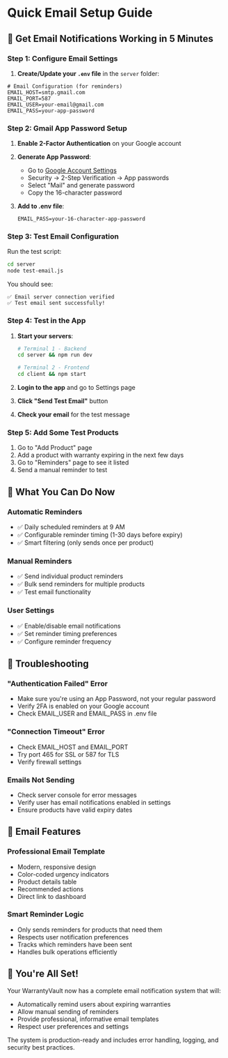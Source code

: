 # Quick Email Setup Guide

## 🚀 Get Email Notifications Working in 5 Minutes

### Step 1: Configure Email Settings

1. **Create/Update your `.env` file** in the `server` folder:

```env
# Email Configuration (for reminders)
EMAIL_HOST=smtp.gmail.com
EMAIL_PORT=587
EMAIL_USER=your-email@gmail.com
EMAIL_PASS=your-app-password
```

### Step 2: Gmail App Password Setup

1. **Enable 2-Factor Authentication** on your Google account
2. **Generate App Password**:
   - Go to [Google Account Settings](https://myaccount.google.com/)
   - Security → 2-Step Verification → App passwords
   - Select "Mail" and generate password
   - Copy the 16-character password

3. **Add to .env file**:
   ```env
   EMAIL_PASS=your-16-character-app-password
   ```

### Step 3: Test Email Configuration

Run the test script:

```bash
cd server
node test-email.js
```

You should see:
```
✅ Email server connection verified
✅ Test email sent successfully!
```

### Step 4: Test in the App

1. **Start your servers**:
   ```bash
   # Terminal 1 - Backend
   cd server && npm run dev
   
   # Terminal 2 - Frontend  
   cd client && npm start
   ```

2. **Login to the app** and go to Settings page

3. **Click "Send Test Email"** button

4. **Check your email** for the test message

### Step 5: Add Some Test Products

1. Go to "Add Product" page
2. Add a product with warranty expiring in the next few days
3. Go to "Reminders" page to see it listed
4. Send a manual reminder to test

## 🎯 What You Can Do Now

### Automatic Reminders
- ✅ Daily scheduled reminders at 9 AM
- ✅ Configurable reminder timing (1-30 days before expiry)
- ✅ Smart filtering (only sends once per product)

### Manual Reminders  
- ✅ Send individual product reminders
- ✅ Bulk send reminders for multiple products
- ✅ Test email functionality

### User Settings
- ✅ Enable/disable email notifications
- ✅ Set reminder timing preferences
- ✅ Configure reminder frequency

## 🔧 Troubleshooting

### "Authentication Failed" Error
- Make sure you're using an App Password, not your regular password
- Verify 2FA is enabled on your Google account
- Check EMAIL_USER and EMAIL_PASS in .env file

### "Connection Timeout" Error  
- Check EMAIL_HOST and EMAIL_PORT
- Try port 465 for SSL or 587 for TLS
- Verify firewall settings

### Emails Not Sending
- Check server console for error messages
- Verify user has email notifications enabled in settings
- Ensure products have valid expiry dates

## 📧 Email Features

### Professional Email Template
- Modern, responsive design
- Color-coded urgency indicators
- Product details table
- Recommended actions
- Direct link to dashboard

### Smart Reminder Logic
- Only sends reminders for products that need them
- Respects user notification preferences
- Tracks which reminders have been sent
- Handles bulk operations efficiently

## 🎉 You're All Set!

Your WarrantyVault now has a complete email notification system that will:
- Automatically remind users about expiring warranties
- Allow manual sending of reminders
- Provide professional, informative email templates
- Respect user preferences and settings

The system is production-ready and includes error handling, logging, and security best practices. 